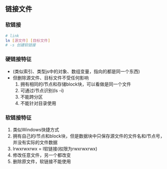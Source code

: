 ## 链接文件


### 软链接
```bash
# link 
ln [源文件] [目标文件]
# -s 创建软链接
```

### 硬链接特征
- (类似索引、类型js中的对象、数组变量，指向的都是同一个东西)
- 但删除源文件、目标文件不受任何影响
  1. 拥有相同的i节点和存储block块，可以看做是同一个文件
  2. 可通过i节点识别(ls -i)
  3. 不能跨分区
  4. 不能针对目录使用


### 软链接特征
1. 类似Windows快捷方式
2. 拥有自己的i节点和block块，但是数据块中只保存源文件的文件名和i节点号，并没有实际的文件数据
3. lrwxrwxrwx = l软链接(权限为rwxrwxrwx)
4. 修改任意文件，另一个都改变
5. 删除原文件，软链接不能使用
